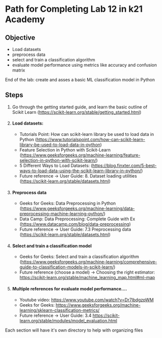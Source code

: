 # Path for Completing Lab 12 in k21 Academy

## Objective
- Load datasets
- preprocess data
- select and train a classification algorithm
- evaluate model performance using metrics like accuracy and confusion matrix

End of the lab: create and asses a basic ML classification model in Python

## Steps
1) Go through the getting started guide, and learn the basic outline of Scikit Learn (https://scikit-learn.org/stable/getting_started.html)

2) #### Load datasets:
    - Tutorials Point: How can scikit-learn library be used to load data in Python (https://www.tutorialspoint.com/how-can-scikit-learn-library-be-used-to-load-data-in-python)
    - Feature Selection in Python with Scikit-Learn (https://www.geeksforgeeks.org/machine-learning/feature-selection-in-python-with-scikit-learn/)
    - 5 Different Ways to Load Datasets: (https://blog.finxter.com/5-best-ways-to-load-data-using-the-scikit-learn-library-in-python/)
    - Future reference -> User Guide: 8. Dataset loading utilities (https://scikit-learn.org/stable/datasets.html)

3) #### Preprocess data
    - Geeks for Geeks: Data Preprocessing in Python (https://www.geeksforgeeks.org/machine-learning/data-preprocessing-machine-learning-python/)
    - Data Camp: Data Preprocessing: Complete Guide with Ex (https://www.datacamp.com/blog/data-preprocessing)
    - Future reference -> User Guide: 7.3 Preprocessing data (https://scikit-learn.org/stable/datasets.html)

4) #### Select and train a classification model
    - Geeks for Geeks: Select and train a classification algorithm (https://www.geeksforgeeks.org/machine-learning/comprehensive-guide-to-classification-models-in-scikit-learn/)
    - Future reference (choose a model) -> Choosing the right estimator: https://scikit-learn.org/stable/machine_learning_map.html#ml-map

5) #### Multiple references for evaluate model performance....
    - Youtube video: https://www.youtube.com/watch?v=Dr7lbdgzpWM
    - Geeks for Geeks: https://www.geeksforgeeks.org/machine-learning/sklearn-classification-metrics/
    - Future reference -> User Guide: 3.4 https://scikit-learn.org/stable/modules/model_evaluation.html

Each section will have it's own directory to help with organizing files